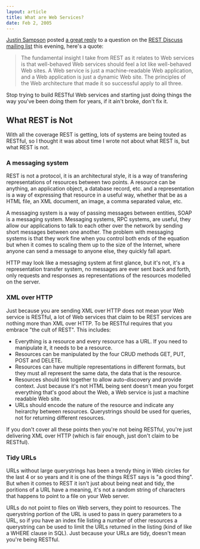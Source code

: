 ```yaml
---
layout: article
title: What are Web Services?
date: Feb 2, 2005
---
```


[Justin Sampson](http://www.krasama.com/) posted [a great
reply](http://groups.yahoo.com/group/rest-discuss/message/4870) to a
question on the [REST Discuss mailing
list](http://groups.yahoo.com/group/rest-discuss) this evening, here's a
quote:

> The fundamental insight I take from REST as it relates to Web services
> is that well-behaved Web services should feel a lot like well-behaved
> Web sites. A Web service is just a machine-readable Web application,
> and a Web application is just a dynamic Web site. The principles of
> the Web architecture that made it so successful apply to all three.

Stop trying to build RESTful Web services and starting just doing things
the way you've been doing them for years, if it ain't broke, don't fix
it.

What REST is Not
----------------

With all the coverage REST is getting, lots of systems are being touted
as RESTful, so I thought it was about time I wrote not about what REST
is, but what REST is not.

### A messaging system

REST is not a protocol, it is an architectural style, it is a way of
transfering representations of resources between two points. A resource
can be anything, an application object, a database record, etc. and a
representation is a way of expressing that resource in a useful way,
whether that be as a HTML file, an XML document, an image, a comma
separated value, etc.

A messaging system is a way of passing messages between entities, SOAP
is a messaging system. Messaging systems, RPC systems, are useful, they
allow our applications to talk to each other over the network by sending
short messages between one another. The problem with messaging systems
is that they work fine when you control both ends of the equation but
when it comes to scaling them up to the size of the Internet, where
anyone can send a message to anyone else, they quickly fall apart.

HTTP may look like a messaging system at first glance, but it's not,
it's a representation transfer system, no messages are ever sent back
and forth, only requests and responses as representations of the
resources modelled on the server.

### XML over HTTP

Just because you are sending XML over HTTP does not mean your Web
service is RESTful, a lot of Web services that claim to be REST services
are nothing more than XML over HTTP. To be RESTful requires that you
embrace "the cult of REST". This includes:

-   Everything is a resource and every resource has a URL. If you need
    to manipulate it, it needs to be a resource.
-   Resources can be manipulated by the four CRUD methods GET, PUT, POST
    and DELETE.
-   Resources can have multiple representations in different formats,
    but they must all represent the same data, the data that is the
    resource.
-   Resources should link together to allow auto-discovery and provide
    context. Just because it's not HTML being sent doesn't mean you
    forget everything that's good about the Web, a Web service is just a
    machine readable Web site.
-   URLs should encode the nature of the resource and indicate any
    heirarchy between resources. Querystrings should be used for
    queries, not for returning different resources.

If you don't cover all these points then you're not being RESTful,
you're just delivering XML over HTTP (which is fair enough, just don't
claim to be RESTful).

### Tidy URLs

URLs without large querystrings has been a trendy thing in Web circles
for the last 4 or so years and it is one of the things REST says is "a
good thing". But when it comes to REST it isn't just about being neat
and tidy, the poritions of a URL have a meaning, it's not a random
string of characters that happens to point to a file on your Web server.

URLs do not point to files on Web servers, they point to resources. The
querystring portion of the URL is used to pass in query parameters to a
URL, so if you have an index file listing a number of other resources a
querystring can be used to limit the URLs returned in the listing (kind
of like a WHERE clause in SQL). Just because your URLs are tidy, doesn't
mean you're being RESTful.